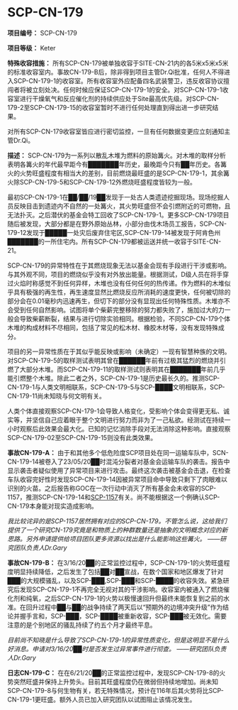 # SCP-CN-179

**项目编号：** SCP-CN-179

**项目等级：** Keter

**特殊收容措施：** 所有SCP-CN-179被单独收容于SITE-CN-21内的各5米x5米x5米的标准收容室内。事故CN-179-B后，除非得到项目主管Dr.Qi批准，任何人不得进入SCP-CN-179-1的收容室。所有收容室外应配备四名武装警卫，违反收容协议擅闯者将被立刻处决。任何时候应保证SCP-CN-179-1的安全。对SCP-CN-179-1收容室进行干燥氧气和反应催化剂的持续供应处于Site最高优先级。对SCP-CN-179-2至SCP-CN-179-15的收容室暂时不进行任何处理直到得出进一步研究结果。

对所有SCP-CN-179收容室皆应进行密切监控，一旦有任何数据变更应立刻通知主管Dr.Qi。

**描述：** SCP-CN-179为一系列以散乱木堆为燃料的原始篝火。对木堆的取样分析表明各篝火的年代最早距今有███████年历史，最晚距今只有██年历史。各篝火的火势旺盛程度有相当大的差别，目前燃烧最旺盛的是SCP-CN-179-1，其余篝火除SCP-CN-179-5和SCP-CN-179-12外燃烧旺盛程度皆较为一般。

最初SCP-CN-179-1在██/██/19██发现于一处古人类遗迹挖掘现场。现场挖掘人员反映目击到遗迹内不自然的一处篝火，其火势旺盛但不会引燃附近的可燃物，且无法扑灭。之后潜伏的基金会特工回收了SCP-CN-179-1。更多SCP-CN-179项目随后被发现，大部分都是在野外原始丛林，小部分由伐木场员工报告，SCP-CN-179-12发现于█████一处灾后废弃住宅区,SCP-CN-179-14被发现于阿肯色州███████的一所住宅内。所有SCP-CN-179都被运送并统一收容于SITE-CN-21。

SCP-CN-179的异常特性在于其燃烧现象无法以基金会现有手段进行干涉或影响。与其外观不同，项目的燃烧似乎没有对外放出能量。根据测试，D级人员在将手穿过火焰时称感觉不到任何异样，木堆也没有任何任何的热传递。作为燃料的木堆似乎具有极强的再生性，再生速度显然比燃烧反应所消耗的速度更快，任何被切除的部分会在0.01毫秒内迅速再生，但切下的部分没有显现出任何特殊性质。木堆亦不会受到任何自然影响。试图将单个柴薪完整移除的努力都失败了，施加过大的力一般会导致柴薪断裂，结果与进行切除实验相同。根据检验，不同SCP-CN-179个体木堆的构成材料不尽相同，包括了常见的松木材、橡胶木材等，没有发现特殊成分。

项目的另一异常性质在于其似乎能反映或影响（未确定）一现有智慧种族的文明。对SCP-CN-179-5的取样测试表明其曾在██████年前有过极其猛烈的燃烧并引燃了大部分木堆。而SCP-CN-179-11的取样测试则表明其在███████年前几乎能引燃整个木堆。除此二者之外，SCP-CN-179-1是历史最长久的。推测SCP-CN-179-1与人类文明相联系，SCP-CN-179-5与SCP-████文明相联系，SCP-CN-179-11尚未知晓与何文明有关。

人类个体直接观察SCP-CN-179-1会导致人格变化，受影响个体会变得更无私、诚实等，并坚信自己应着眼于整个文明进行努力而非为了一己私欲。经测试在持续一小时观察后此效果会最大化。已知的记忆消除手段对无法消除这种影响。直接观察SCP-CN-179-02至SCP-CN-179-15则没有此类效果。

**事故CN-179-A：** 由于和其他多个低危险度SCP项目处在同一运输车队中，SCN-CN-179-14被卷入了23/05/20██时混沌分裂者对基金会运输车队的袭击。报告中显示袭击者疑似使用了异常项目来进行攻击。最终这次袭击被基金会击退，在检查车队收容完好性时发现SCP-CN-179-14因被异常项目命中导致只剩下了肉眼难以识别的火苗。之后报告称GOC在一次行动中消灭了所有基金会未收容的SCP-1157，推测SCP-CN-179-14和[SCP-1157](//scp-wiki-cn.wikidot.com/scp-1157)有关。尚不能根据这一个例确认SCP-CN-179本身能对现实造成影响。

*我比较诧异的是SCP-1157居然拥有对应的SCP-CN-179。不管怎么说，这给我们提供了一个研究CN-179究竟是和物质上的种群数量还是抽象的文明概念对应的新思路。另外申请提供给项目团队更多资源以找出是什么能影响这些篝火。 ——研究团队负责人Dr.Gary* 

**事故CN-179-B：** 在3/16/20██的正常监控过程中，SCP-CN-179-1的火势旺盛程度明显持续降低，之后发生了包括██对██宣战，在数个国家和地区爆发了针对███的大规模骚乱，以及SCP-███,SCP-███和SCP-████的收容失效。紧急研究后发现SCP-CN-179-1不再完全无视对其的干涉影响。收容室内被通入了燃烧催化剂和纯氧，之后SCP-CN-179-1的火势以极慢速回升但最终未能恢复到之前的水准。在回升过程中██与██的战争持续了两天后以“预期外的边境冲突升级”作为结论并握手言和，SCP-███，SCP-████被重新收容，SCP-███被无效化。需要注意的是个别地区的骚乱持续了约五个月才最终平息。

*目前尚不知晓是什么导致了SCP-CN-179-1的异常性质变化，但是这明显不是什么好消息。申请对3/16/20██时是否发生过异常事件进行彻查。 ——研究团队负责人Dr.Gary* 

**日志CN-179-C：** 在在6/21/20██的正常监控过程中，发现SCP-CN-179-8的火势突然旺盛并保持上升势头。目前其旺盛程度仍在微弱但持续地增加。尚未知SCP-CN-179-8与何生物有关，若无特殊情况，预计在116年后其火势将比SCP-CN-179-1更旺盛。额外人员已加入研究团队以试图阻止该情况发生。



